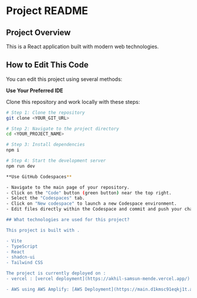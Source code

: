 # Project README

## Project Overview

This is a React application built with modern web technologies.

## How to Edit This Code

You can edit this project using several methods:

**Use Your Preferred IDE**

Clone this repository and work locally with these steps:

```sh
# Step 1: Clone the repository
git clone <YOUR_GIT_URL>

# Step 2: Navigate to the project directory
cd <YOUR_PROJECT_NAME>

# Step 3: Install dependencies
npm i

# Step 4: Start the development server
npm run dev

**Use GitHub Codespaces**

- Navigate to the main page of your repository.
- Click on the "Code" button (green button) near the top right.
- Select the "Codespaces" tab.
- Click on "New codespace" to launch a new Codespace environment.
- Edit files directly within the Codespace and commit and push your changes once you're done.

## What technologies are used for this project?

This project is built with .

- Vite
- TypeScript
- React
- shadcn-ui
- Tailwind CSS

The project is currently deployed on :
- vercel : [vercel deployment](https://akhil-samsun-mende.vercel.app/)

- AWS using AWS Amplify: [AWS Deployment](https://main.d1kmsc91eqkj1t.amplifyapp.com/)
